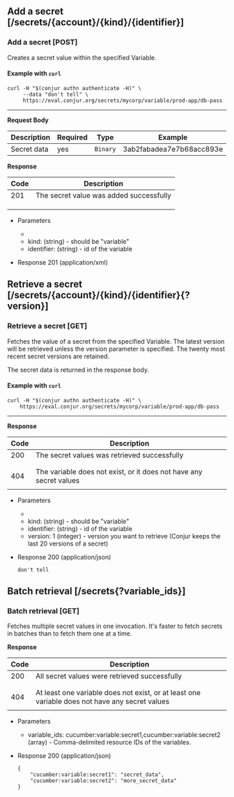 ## Add a secret [/secrets/{account}/{kind}/{identifier}]

### Add a secret [POST]

Creates a secret value within the specified Variable. 

#### Example with `curl`

```
curl -H "$(conjur authn authenticate -H)" \
     --data "don't tell" \
     https://eval.conjur.org/secrets/mycorp/variable/prod-app/db-pass
```

---

**Request Body**

| Description  | Required | Type     | Example                  |
|--------------|----------|----------|--------------------------|
| Secret data  | yes      | `Binary` | 3ab2fabadea7e7b68acc893e |

**Response**

| Code | Description                             |
|------|-----------------------------------------|
|  201 | The secret value was added successfully |
|<!-- include(partials/http_401.md) -->|
|<!-- include(partials/http_403.md) -->|
|<!-- include(partials/http_422.md) -->|

+ Parameters
  + <!-- include(partials/account_param.md) -->
  + kind: (string) - should be "variable"
  + identifier: (string) - id of the variable

+ Response 201 (application/xml)

## Retrieve a secret [/secrets/{account}/{kind}/{identifier}{?version}]

### Retrieve a secret [GET]

Fetches the value of a secret from the specified Variable. The latest version will be retrieved unless the version parameter is specified. The twenty most recent secret versions are retained.

The secret data is returned in the response body.

#### Example with `curl`

```
curl -H "$(conjur authn authenticate -H)" \
    https://eval.conjur.org/secrets/mycorp/variable/prod-app/db-pass
```

---

**Response**

| Code | Description                                                  |
|------|--------------------------------------------------------------|
|  200 | The secret values was retrieved successfully                 |
|<!-- include(partials/http_401.md) -->|
|<!-- include(partials/http_403.md) -->|
|  404 | The variable does not exist, or it does not have any secret values |
|<!-- include(partials/http_422.md) -->|

+ Parameters
  + <!-- include(partials/account_param.md) -->
  + kind: (string) - should be "variable"
  + identifier: (string) - id of the variable
  + version: 1 (integer) - version you want to retrieve (Conjur keeps the last 20 versions of a secret)

+ Response 200 (application/json)

  ```
  don't tell
  ```

## Batch retrieval [/secrets{?variable_ids}]

### Batch retrieval [GET]

Fetches multiple secret values in one invocation. It's faster to fetch secrets in batches than to fetch them one at a time.

**Response**

| Code | Description                                                      |
|------|------------------------------------------------------------------|
|  200 | All secret values were retrieved successfully                    |
|<!-- include(partials/http_401.md) -->|
|<!-- include(partials/http_403.md) -->|
|  404 | At least one variable does not exist, or at least one variable does not have any secret values   |
|<!-- include(partials/http_422.md) -->|

+ Parameters
  + variable_ids: cucumber:variable:secret1,cucumber:variable:secret2 (array) - Comma-delimited resource IDs of the variables.

+ Response 200 (application/json)

    ```
    {
        "cucumber:variable:secret1": "secret_data",
        "cucumber:variable:secret2": "more_secret_data"
    }
    ```
